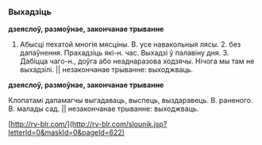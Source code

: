 ### Выхадзіць
**дзеяслоў, размоўнае, закончанае трыванне**

1. Абысці пехатой многія мясціны. В. усе навакольныя лясы. 2. без дапаўнення. Прахадзіць які-н. час. Выхадзі ў палавіну дня. 3. Дабіцца чаго-н., доўга або неаднаразова ходзячы. Нічога мы там не выхадзілі. || незакончанае трыванне: выходжваць.

**дзеяслоў, размоўнае, закончанае трыванне**

Клопатамі дапамагчы выгадаваць, выспець, выздаравець. В. раненого. В. малады сад. || незакончанае трыванне: выходжваць.

<a rel="author">[http://rv-blr.com/](http://rv-blr.com/slounik.jsp?letterId=0&maskId=0&pageId=622)</a>
